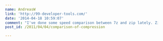 ```yaml
---
name: AndreasW
link: 'http://99-developer-tools.com/'
date: '2014-04-18 10:59:07'
comment: "I've done some speed comparison between 7z and zip lately. Zip came out much faster. \nIn some test cases *twenty times* faster\nSee there:\n[http://99-developer-tools.com/why-zip-is-better-than-7z/](http://99-developer-tools.com/why-zip-is-better-than-7z/)"
post_id: /2011/04/04/comparison-of-compression

---
```



